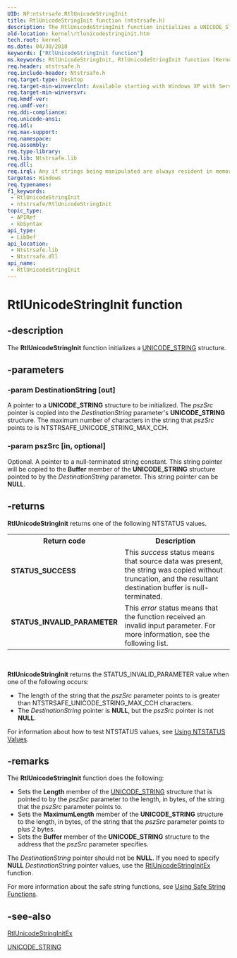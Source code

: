 ```yaml
---
UID: NF:ntstrsafe.RtlUnicodeStringInit
title: RtlUnicodeStringInit function (ntstrsafe.h)
description: The RtlUnicodeStringInit function initializes a UNICODE_STRING structure.
old-location: kernel\rtlunicodestringinit.htm
tech.root: kernel
ms.date: 04/30/2018
keywords: ["RtlUnicodeStringInit function"]
ms.keywords: RtlUnicodeStringInit, RtlUnicodeStringInit function [Kernel-Mode Driver Architecture], kernel.rtlunicodestringinit, ntstrsafe/RtlUnicodeStringInit, safestrings_7540072b-061a-46be-a2ea-72c4da1790dd.xml
req.header: ntstrsafe.h
req.include-header: Ntstrsafe.h
req.target-type: Desktop
req.target-min-winverclnt: Available starting with Windows XP with Service Pack 1 (SP1).
req.target-min-winversvr: 
req.kmdf-ver: 
req.umdf-ver: 
req.ddi-compliance: 
req.unicode-ansi: 
req.idl: 
req.max-support: 
req.namespace: 
req.assembly: 
req.type-library: 
req.lib: Ntstrsafe.lib
req.dll: 
req.irql: Any if strings being manipulated are always resident in memory, otherwise PASSIVE_LEVEL
targetos: Windows
req.typenames: 
f1_keywords:
 - RtlUnicodeStringInit
 - ntstrsafe/RtlUnicodeStringInit
topic_type:
 - APIRef
 - kbSyntax
api_type:
 - LibDef
api_location:
 - Ntstrsafe.lib
 - Ntstrsafe.dll
api_name:
 - RtlUnicodeStringInit
---
```


# RtlUnicodeStringInit function


## -description

The <b>RtlUnicodeStringInit</b> function initializes a <a href="/windows/win32/api/ntdef/ns-ntdef-_unicode_string">UNICODE_STRING</a> structure.

## -parameters

### -param DestinationString [out]


A pointer to a <b>UNICODE_STRING</b> structure to be initialized. The <i>pszSrc </i>pointer is copied into the <i>DestinationString</i> parameter's <b>UNICODE_STRING</b> structure. The maximum number of characters in the string that <i>pszSrc</i> points to is NTSTRSAFE_UNICODE_STRING_MAX_CCH.

### -param pszSrc [in, optional]


Optional. A pointer to a null-terminated string constant. This string pointer will be copied to the <b>Buffer</b> member of the <b>UNICODE_STRING</b> structure pointed to by the <i>DestinationString</i> parameter. This string pointer can be <b>NULL</b>.

## -returns

<b>RtlUnicodeStringInit</b> returns one of the following NTSTATUS values.

<table>
<tr>
<th>Return code</th>
<th>Description</th>
</tr>
<tr>
<td width="40%">
<dl>
<dt><b>STATUS_SUCCESS</b></dt>
</dl>
</td>
<td width="60%">
This <i>success</i> status means that source data was present, the string was copied without truncation, and the resultant destination buffer is null-terminated.

</td>
</tr>
<tr>
<td width="40%">
<dl>
<dt><b>STATUS_INVALID_PARAMETER</b></dt>
</dl>
</td>
<td width="60%">
This <i>error</i> status means that the function received an invalid input parameter. For more information, see the following list.

</td>
</tr>
</table>
 

<b>RtlUnicodeStringInit</b> returns the STATUS_INVALID_PARAMETER value when one of the following occurs:

<ul>
<li>The length of the string that the <i>pszSrc</i> parameter points to is greater than NTSTRSAFE_UNICODE_STRING_MAX_CCH characters.</li>
<li>The <i>DestinationString</i> pointer is <b>NULL</b>, but the <i>pszSrc</i> pointer is not <b>NULL</b>.</li>
</ul>
For information about how to test NTSTATUS values, see <a href="/windows-hardware/drivers/kernel/using-ntstatus-values">Using NTSTATUS Values</a>.

## -remarks

The <b>RtlUnicodeStringInit</b> function does the following:

<ul>
<li>
Sets the <b>Length</b> member of the <a href="/windows/win32/api/ntdef/ns-ntdef-_unicode_string">UNICODE_STRING</a> structure that is pointed to by the <i>pszSrc</i> parameter to the length, in bytes, of the string that the <i>pszSrc</i> parameter points to.

</li>
<li>
Sets the <b>MaximumLength</b> member of the <b>UNICODE_STRING</b> structure to the length, in bytes, of the string that the <i>pszSrc</i> parameter points to plus 2 bytes. 

</li>
<li>
Sets the <b>Buffer</b> member of the <b>UNICODE_STRING</b> structure to the address that the <i>pszSrc</i> parameter specifies.

</li>
</ul>
The <i>DestinationString</i> pointer should not be <b>NULL</b>. If you need to specify <b>NULL</b> <i>DestinationString</i> pointer values, use the <a href="/windows-hardware/drivers/ddi/ntstrsafe/nf-ntstrsafe-rtlunicodestringinitex">RtlUnicodeStringInitEx</a> function.

For more information about the safe string functions, see <a href="/windows-hardware/drivers/kernel/using-safe-string-functions">Using Safe String Functions</a>.

## -see-also

<a href="/windows-hardware/drivers/ddi/ntstrsafe/nf-ntstrsafe-rtlunicodestringinitex">RtlUnicodeStringInitEx</a>



<a href="/windows/win32/api/ntdef/ns-ntdef-_unicode_string">UNICODE_STRING</a>
